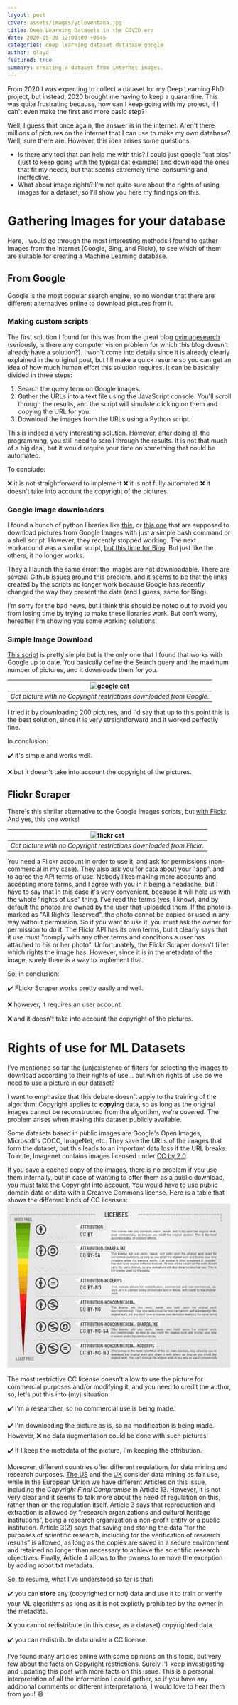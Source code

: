 ```yaml
---
layout: post
cover: assets/images/yoloventana.jpg
title: Deep Learning Datasets in the COVID era
date: 2020-05-28 12:00:00 +0545
categories: deep learning dataset database google
author: olaya
featured: true
summary: creating a dataset from internet images.
---
```


From 2020 I was expecting to collect a dataset for my Deep Learning PhD project,
but instead, 2020 brought me having to keep a quarantine. This was quite frustrating because,
how can I keep going with my project, if I can't even make the first and more basic
step?

Well, I guess that once again, the answer is in the internet. Aren't there millions
of pictures on the internet that I can use to make my own database? Well, sure there are.
However, this idea arises some questions:

- Is there any tool that can help me with this? I could just google "cat pics"
(just to keep going with the typical cat example) and download the ones that fit my needs,
but that seems extremely time-consuming and ineffective.
- What about image rights? I'm not quite sure about the rights of using images
for a dataset, so I'll show you here my findings on this.

# Gathering Images for your database

Here, I would go through the most interesting methods I found to gather Images
from the internet (Google, Bing, and Flickr), to see which of them are suitable
for creating a Machine Learning database.

## From Google
Google is the most popular search engine, so no wonder that there are different
alternatives online to download pictures from it.

### Making custom scripts
The first solution I found for this was from the great blog
[pyimagesearch](https://www.pyimagesearch.com/2017/12/04/how-to-create-a-deep-learning-dataset-using-google-images/)
(seriously, is there any computer vision problem for which this blog doesn't
already have a solution?). I won't come into details since it is already clearly
explained in the original post, but I'll make a quick resume so you can get an idea
of how much human effort this solution requires. It can be basically divided in
three steps:

1. Search the query term on Google images.
2. Gather the URLs into a text file using the JavaScript console. You'll scroll
 through the results, and the script will simulate clicking on them and copying
 the URL for you.
3. Download the images from the URLs using a Python script.

This is indeed a very interesting solution. However,  after doing all the
programming, you still need to scroll
through the results. It is not that much of a big deal,
but it would require your time on something that could be automated.

To conclude:

:x: it is not straightforward to implement
:x: it is not fully automated
:x: it doesn't take into account the copyright of the pictures.

### Google Image downloaders

I found a bunch of python libraries like
[this](https://pypi.org/project/google_images_download/2.3.0/), or
[this one](https://pypi.org/project/googleimagedownloader/) that are supposed to
download pictures from Google Images with just a simple bash command or a shell
script. However, they recently stopped working.
The next workaround was a similar script,
[but this time for Bing](https://medium.com/@yfujiki/googleimagesdownload-is-dead-long-live-bingimagesdownload-fb9f5d3b4296).
But just like the others, it no longer works.

They all launch the same error: the images are not downloadable. There are
several Github issues around this problem, and it seems to be that the links
created by the scripts no longer work because Google has recently changed the
way they present the data (and I guess, same for Bing).

I'm sorry for the bad news, but I think this should be noted out to avoid you
from losing time by trying to make these libraries work. But don't worry,
hereafter I'm showing you some working solutions!

### Simple Image Download
[This script](https://github.com/RiddlerQ/simple_image_download)
is pretty simple but is the only one that I found that works with Google up to date.
You basically define the Search query and the maximum number of pictures,
and it downloads them for you.

| ![google cat](https://pixabay.com/images/id-4107662/) |
|:--:|
| *Cat picture with no Copyright restrictions downloaded from Google.* |

I tried it by downloading 200 pictures, and I'd say that up to this point
this is the best solution, since it is very straightforward and
it worked perfectly fine.

In conclusion:

:heavy_check_mark: it's simple and works well.


:x: but it doesn't take into account the copyright of the pictures.


## Flickr Scraper
There's this similar alternative to the Google Images scripts, but
[with Flickr](https://github.com/ultralytics/flickr_scraper).
And yes, this one works!

| ![flickr cat](https://flic.kr/p/ZEEmgo) |
|:--:|
| *Cat picture with no Copyright restrictions downloaded from Flickr.* |

You need a Flickr account in order to use it, and ask for permissions
(non-commercial in my case). They also ask you for data about your "app", and to
agree the API terms of use. Nobody likes making more accounts and accepting
more terms, and I agree with you in it being a headache, but I have to say that
in this case it's very convenient, because it will help us with the whole
"rights of use" thing.
I've read the terms (yes, I know), and by default the photos are owned
by the user that uploaded them. If the photo is marked as "All Rights Reserved",
the photo cannot be copied or used in any way without permission. So if you
want to use it, you must ask the owner for permission to do it.
The Flickr API has its own terms, but it clearly says that it use must
"comply with any other terms and conditions a user has attached to his or her
photo".
Unfortunately, the Flickr Scraper doesn't filter which rights the image has.
However, since it is in the metadata of the image, surely there is a way to
implement that.

So, in conclusion:

  :heavy_check_mark: FLickr Scraper works pretty easily and well.

  :x: however, it requires an user account.

  :x: and it doesn't take into account the copyright of the pictures.


# Rights of use for ML Datasets

I've mentioned so far the (un)existence of filters for selecting the images to
download according to their rights of use... but which rights of use do we need
to use a picture in our dataset?

I want to emphasize that this debate doesn't apply to the training
of the algorithm: Copyright applies to **copying** data, so as long as the original images
cannot be reconstructed from the algorithm, we're covered. The problem arises when making
this dataset publicly available.

Some datasets based in public images are Google's Open Images, Microsoft's COCO,
ImageNet, etc. They save the URLs of the images that form the dataset,
but this leads to an important data loss if the URL breaks.
To note, Imagenet contains images licensed under
[CC by 2.0](https://creativecommons.org/licenses/by/2.0/).

If you save a cached copy of the images, there is no problem if you use them
internally, but in case of wanting to offer them as a public download, you must
take the Copyright into account. You would have to use public domain data or
data with a Creative Commons license. Here is a table
that shows the different kinds of CC licenses:
![cc](https://github.com/olayasturias/olayasturias.github.io/blob/master/assets/images/CClicenses.jpg "CC licenses")

The most restrictive CC license doesn't allow to use the picture for commercial
purposes and/or modifying it, and you need to credit the author, so, let's put this
into (my) situation:

:heavy_check_mark: I'm a researcher, so no commercial use is being made.

:heavy_check_mark: I'm downloading the picture as is, so no modification is being
made. However, :x: no data augmentation could be done with such pictures!

:heavy_check_mark: If I keep the metadata of the picture, I'm keeping the attribution.


Moreover, different countries offer different regulations for data mining and
research purposes.
[The US](https://medium.com/@nturkewitz_56674/sustainable-text-data-mining-part-ii-us-and-fair-and-unfair-uses-770e4aad705)
and the [UK](https://www.legislation.gov.uk/ukpga/1988/48/section/29A)
consider data mining as fair use,
while in the European Union we have  different Articles on this
issue, including the *Copyright Final Compromise*
in Article 13. However, it is not very clear and it seems to talk more about the
need of regulation on this, rather than on the regulation itself.
Article 3 says that reproduction and extraction is allowed by “research organizations and
cultural heritage institutions”, being a research organization a non-profit entity
or a public institution.
Article 3(2) says that saving and storing the data “for the purposes of scientific
research, including for the verification of research results” is allowed, as long as
the copies are saved in a secure environment and retained no longer than necessary to achieve the scientific research objectives.
Finally, Article 4 allows to the owners to remove the exception by adding
robot.txt metadata.

So, to resume, what I've understood so far is that:

:heavy_check_mark: you can **store** any (copyrighted or not) data and use it
to train or verify your ML algorithms as long as it is not explictly prohibited
by the owner in the metadata.

:x: you cannot redistribute (in this case, as a dataset) copyrighted data.

:heavy_check_mark: you can redistribute data under a CC license.


I've found many articles online with some opinions on this topic, but very few
about the facts on Copyright restrictions. Surely I'll keep investigating and
updating this post with more facts on this issue. This is a personal interpretation of
all the information I could gather, so if you have any additional comments or
different interpretations, I would love to hear them from you! :smile:
